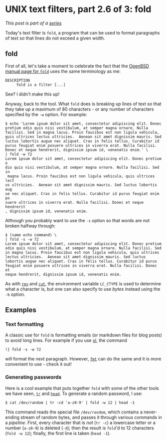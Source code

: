 # UNIX text filters, part 2.6 of 3: fold

*This post is part of a [series](../../series)*

Today's text filter is `fold`, a program that can be used to format
paragraphs of text so that lines do not exceed a given width.

## fold

First of all, let's take a moment to celebrate the fact that the
[OpenBSD manual page for `fold`](http://man.openbsd.org/OpenBSD-7.4/fold)
uses the same terminology as me:

```
DESCRIPTION
     fold is a filter [...]
```

See? I didn't make this up!

Anyway, back to the tool. What `fold` does is breaking up lines of text
so that they take up a maximum of 80 characters - or any number of
characters specified by the `-w` option. For example:

```
$ echo 'Lorem ipsum dolor sit amet, consectetur adipiscing elit. Donec pretium odio quis nisi vestibulum, at semper magna ornare. Nulla facilisi. Sed in magna lacus. Proin faucibus est non ligula vehicula, quis ultrices lectus ultricies.  Aenean sit amet dignissim mauris. Sed luctus lobortis augue nec aliquet. Cras in felis tellus. Curabitur id purus feugiat enim posuere ultrices in viverra erat. Nulla facilisi. Donec et neque hendrerit, dignissim ipsum id, venenatis enim.' \
| fold -w 72
Lorem ipsum dolor sit amet, consectetur adipiscing elit. Donec pretium o
dio quis nisi vestibulum, at semper magna ornare. Nulla facilisi. Sed in
 magna lacus. Proin faucibus est non ligula vehicula, quis ultrices lect
us ultricies.  Aenean sit amet dignissim mauris. Sed luctus lobortis aug
ue nec aliquet. Cras in felis tellus. Curabitur id purus feugiat enim po
suere ultrices in viverra erat. Nulla facilisi. Donec et neque hendrerit
, dignissim ipsum id, venenatis enim.
```

Although you probably want to use the `-s` option so that words are not
broken halfway through:

```
$ (same echo command) \
| fold -s -w 72
Lorem ipsum dolor sit amet, consectetur adipiscing elit. Donec pretium
odio quis nisi vestibulum, at semper magna ornare. Nulla facilisi. Sed
in magna lacus. Proin faucibus est non ligula vehicula, quis ultrices
lectus ultricies.  Aenean sit amet dignissim mauris. Sed luctus
lobortis augue nec aliquet. Cras in felis tellus. Curabitur id purus
feugiat enim posuere ultrices in viverra erat. Nulla facilisi. Donec et
neque hendrerit, dignissim ipsum id, venenatis enim.
```

As with
[`rev`](../2024-03-27-rev) and [`cut`](../2024-03-28-cut), the environment
variable `LC_CTYPE` is used to determine what a character is, but
one can also specify to use *bytes* instead using the `-b` option.

## Examples

### Text formatting

A classic use for `fold` is formatting emails (or markdown files
for blog posts) to avoid long lines. For example if you use
[vi](https://en.wikipedia.org/wiki/Vi_(text_editor)), the command

```
!} fold -s -w 72
```

will format the next paragraph. However,
[`fmt`](http://man.openbsd.org/OpenBSD-7.4/fmt) can do the same and it is
more convenient to use - check it out!

### Generating passwords

Here is a cool example that puts together `fold` with some of the
other tools we have seen, [`tr`](../2024-01-13-tr) and
[`head`](../2024-02-20-head-and-tail). To generate a random password,
I use:

```
$ cat /dev/random | tr -cd 'a-z0-9' | fold -w 12 | head -1
```

This command reads the special file `/dev/random`, which contains a
never-ending stream of random bytes, and passes it through various commands
in a *pipeline*. First, every character that is *not* (`tr -c`) a
lowercase letter or a number (`a-z0-9`) is deleted (`-d`); then
the result is `fold`'d to 12 characters (`fold -w 12`); finally,
the first line is taken (`head -1`).
